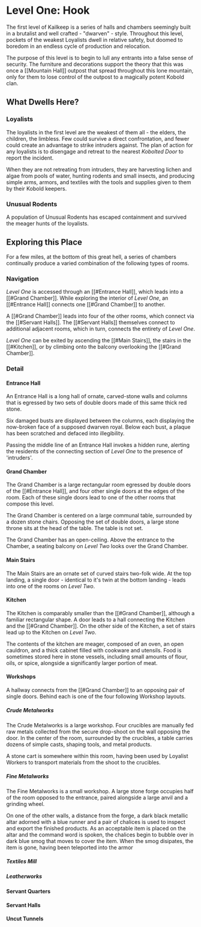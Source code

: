 # Level One: Hook
The first level of Kailkeep is a series of halls and chambers seemingly built in a brutalist and well crafted - "dwarven" - style. Throughout this level, pockets of the weakest Loyalists dwell in relative safety, but doomed to boredom in an endless cycle of production and relocation.

The purpose of this level is to begin to lull any entrants into a false sense of security. The furniture and decorations support the theory that this was once a [[Mountain Hall]] outpost that spread throughout this lone mountain, only for them to lose control of the outpost to a magically potent Kobold clan.

## What Dwells Here?
### Loyalists
The loyalists in the first level are the weakest of them all - the elders, the children, the limbless. Few could survive a direct confrontation, and fewer could create an advantage to strike intruders against. The plan of action for any loyalists is to disengage and retreat to the nearest *Kobolted Door* to report the incident.

When they are not retreating from intruders, they are harvesting lichen and algae from pools of water, hunting rodents and small insects, and producing simple arms, armors, and textiles with the tools and supplies given to them by their Kobold keepers.

### Unusual Rodents
A population of Unusual Rodents has escaped containment and survived the meager hunts of the loyalists.

## Exploring this Place
For a few miles, at the bottom of this great hell, a series of chambers continually produce a varied combination of the following types of rooms.

### Navigation
*Level One* is accessed through an [[#Entrance Hall]], which leads into a [[#Grand Chamber]]. While exploring the interior of *Level One*, an [[#Entrance Hall]] connects one [[#Grand Chamber]] to another.

A [[#Grand Chamber]] leads into four of the other rooms, which connect via the [[#Servant Halls]]. The [[#Servant Halls]] themselves connect to additional adjacent rooms, which in turn, connects the entirety of *Level One*.

*Level One* can be exited by ascending the [[#Main Stairs]], the stairs in the [[#Kitchen]], or by climbing onto the balcony overlooking the [[#Grand Chamber]].

### Detail
#### Entrance Hall
An Entrance Hall is a long hall of ornate, carved-stone walls and columns that is egressed by two sets of double doors made of this same thick red stone. 

Six damaged busts are displayed between the columns, each displaying the now-broken face of a supposed dwarven royal. Below each bust, a plaque has been scratched and defaced into illegibility.

Passing the middle line of an Entrance Hall invokes a hidden rune, alerting the residents of the connecting section of *Level One* to the presence of 'intruders'.

#### Grand Chamber
The Grand Chamber is a large rectangular room egressed by double doors of the [[#Entrance Hall]], and four other single doors at the edges of the room. Each of these single doors lead to one of the other rooms that compose this level.

The Grand Chamber is centered on a large communal table, surrounded by a dozen stone chairs. Opposing the set of double doors, a large stone throne sits at the head of the table. The table is not set.

The Grand Chamber has an open-ceiling. Above the entrance to the Chamber, a seating balcony on *Level Two* looks over the Grand Chamber.

#### Main Stairs
The Main Stairs are an ornate set of curved stairs two-folk wide. At the top landing, a single door - identical to it's twin at the bottom landing - leads into one of the rooms on *Level Two*.

#### Kitchen
The Kitchen is comparably smaller than the [[#Grand Chamber]], although a familiar rectangular shape. A door leads to a hall connecting the Kitchen and the [[#Grand Chamber]]. On the other side of the Kitchen, a set of stairs lead up to the Kitchen on *Level Two*.

The contents of the kitchen are meager, composed of an oven, an open cauldron, and a thick cabinet filled with cookware and utensils. Food is sometimes stored here in stone vessels, including small amounts of flour, oils, or spice, alongside a significantly larger portion of meat.

#### Workshops
A hallway connects from the [[#Grand Chamber]] to an opposing pair of single doors. Behind each is one of the four following Workshop layouts.

##### Crude Metalworks
The Crude Metalworks is a large workshop. Four crucibles are manually fed raw metals collected from the secure drop-shoot on the wall opposing the door. In the center of the room, surrounded by the crucibles, a table carries dozens of simple casts, shaping tools, and metal products.

A stone cart is somewhere within this room, having been used by Loyalist Workers to transport materials from the shoot to the crucibles. 

##### Fine Metalworks
The Fine Metalworks is a small workshop. A large stone forge occupies half of the room opposed to the entrance, paired alongside a large anvil and a grinding wheel.

On one of the other walls, a distance from the forge, a dark black metallic altar adorned with a blue runner and a pair of chalices is used to inspect and export the finished products. As an acceptable item is placed on the altar and the command word is spoken, the chalices begin to bubble over in dark blue smog that moves to cover the item. When the smog disipates, the item is gone, having been teleported into the armor

##### Textiles Mill
##### Leatherworks

#### Servant Quarters
#### Servant Halls
#### Uncut Tunnels